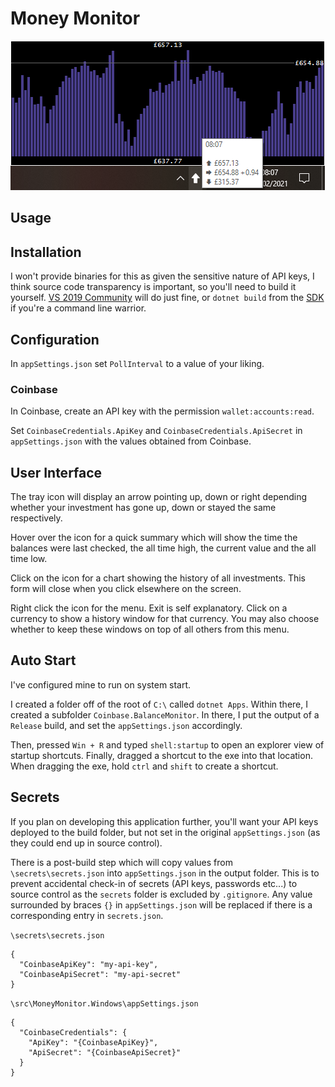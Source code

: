 # Money Monitor

![Tray screenshot](https://github.com/stevehjohn/Coinbase/blob/master/assets/tray-shot.png)

## Usage

## Installation

I won't provide binaries for this as given the sensitive nature of API keys, I think source code transparency is important, so you'll need to build it yourself. [VS 2019 Community](https://visualstudio.microsoft.com/vs/community/) will do just fine, or `dotnet build` from the [SDK](https://dotnet.microsoft.com/download) if you're a command line warrior.

## Configuration

In `appSettings.json` set `PollInterval` to a value of your liking.

### Coinbase

In Coinbase, create an API key with the permission `wallet:accounts:read`.

Set `CoinbaseCredentials.ApiKey` and `CoinbaseCredentials.ApiSecret` in `appSettings.json` with the values obtained from Coinbase.

## User Interface

The tray icon will display an arrow pointing up, down or right depending whether your investment has gone up, down or stayed the same respectively.

Hover over the icon for a quick summary which will show the time the balances were last checked, the all time high, the current value and the all time low.

Click on the icon for a chart showing the history of all investments. This form will close when you click elsewhere on the screen.

Right click the icon for the menu. Exit is self explanatory. Click on a currency to show a history window for that currency. You may also choose whether to keep these windows on top of all others from this menu.

## Auto Start

I've configured mine to run on system start.

I created a folder off of the root of `C:\` called `dotnet Apps`. Within there, I created a subfolder `Coinbase.BalanceMonitor`. In there, I put the output of a `Release` build, and set the `appSettings.json` accordingly.

Then, pressed `Win + R` and typed `shell:startup` to open an explorer view of startup shortcuts. Finally, dragged a shortcut to the exe into that location. When dragging the exe, hold `ctrl` and `shift` to create a shortcut.

## Secrets

If you plan on developing this application further, you'll want your API keys deployed to the build folder, but not set in the original `appSettings.json` (as they could end up in source control).

There is a post-build step which will copy values from `\secrets\secrets.json` into `appSettings.json` in the output folder.
This is to prevent accidental check-in of secrets (API keys, passwords etc...) to source control as the `secrets` folder is excluded by `.gitignore`.
Any value surrounded by braces `{}` in `appSettings.json` will be replaced if there is a corresponding entry in `secrets.json`.

`\secrets\secrets.json`
```
{
  "CoinbaseApiKey": "my-api-key",
  "CoinbaseApiSecret": "my-api-secret"
}
```

`\src\MoneyMonitor.Windows\appSettings.json`
```
{
  "CoinbaseCredentials": {
    "ApiKey": "{CoinbaseApiKey}",
    "ApiSecret": "{CoinbaseApiSecret}"
  }
}
```